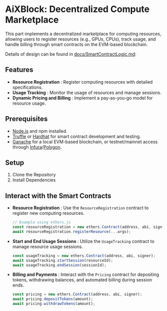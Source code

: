 # AiXBlock: Decentralized Compute Marketplace

This part implements a decentralized marketplace for computing resources, allowing users to register resources (e.g., GPUs, CPUs), track usage, and handle billing through smart contracts on the EVM-based blockchain.

Details of design can be found in [docs/SmartContractLogic.md](docs/SmartContractLogic.md):

## Features

* **Resource Registration** : Register computing resources with detailed specifications.
* **Usage Tracking** : Monitor the usage of resources and manage sessions.
* **Dynamic Pricing and Billing** : Implement a pay-as-you-go model for resource usage.

## Prerequisites

* [Node.js](https://nodejs.org/) and npm installed.
* [Truffle](https://www.trufflesuite.com/) or [Hardhat](https://hardhat.org/) for smart contract development and testing.
* [Ganache]() for a local EVM-based blockchain, or testnet/mainnet access through [Infura](https://infura.io/)/[Polygon](polygon).

## Setup

1. Clone the Repository
2. Install Dependencies

## Interact with the Smart Contracts

* **Resource Registration** : Use the `ResourceRegistration` contract to register new computing resources.
  ```javascript
  // Example using ethers.js
  const resourceRegistration = new ethers.Contract(address, abi, signer);
  await resourceRegistration.registerResource(...args);

  ```
* **Start and End Usage Sessions** : Utilize the `UsageTracking` contract to manage resource usage sessions.
  ```javascript
  const usageTracking = new ethers.Contract(address, abi, signer);
  await usageTracking.startSession(resourceId);
  await usageTracking.endSession(sessionId);

  ```
* **Billing and Payments** : Interact with the `Pricing` contract for depositing tokens, withdrawing balances, and automated billing during session ends.
  ```javascript
  const pricing = new ethers.Contract(address, abi, signer);
  await pricing.depositTokens(amount);
  await pricing.withdrawTokens(amount);

  ```
